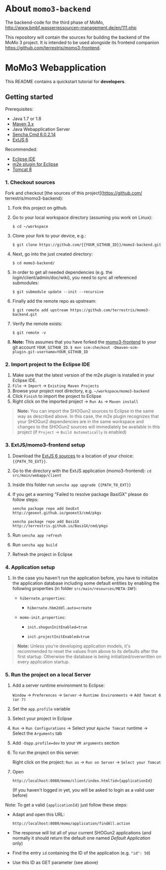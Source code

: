 # About `momo3-backend`

The backend-code for the third phase of MoMo, http://www.bmbf.wasserressourcen-management.de/en/111.php

This repository will contain the sources for building the backend of the MoMo 3 project. It is intended to be
used alongside its frontend companion https://github.com/terrestris/momo3-frontend.

# MoMo3 Webapplication

This README contains a quickstart tutorial for **developers**.

## Getting started

Prerequisites:

* Java 1.7 or 1.8
* [Maven 3.x](https://maven.apache.org/)
* Java Webapplication Server
* [Sencha Cmd 6.0.2.14](https://www.sencha.com/products/sencha-cmd/)
* [ExtJS 6](https://www.sencha.com/products/extjs/#overview)

Recommended:

* [Eclipse IDE](https://eclipse.org/)
* [m2e plugin for Eclipse](http://www.eclipse.org/m2e/)
* [Tomcat 8](http://tomcat.apache.org/)

### 1. Checkout sources

Fork and checkout [the sources of this project](https://github.com/ terrestris/momo3-backend):

1. Fork this project on github.
2. Go to your local workspace directory (assuming you work on Linux):

    `$ cd ~/workspace`

3. Clone your fork to your device, e.g.:

    `$ git clone https://github.com/{{YOUR_GITHUB_ID}}/momo3-backend.git`

4. Next, go into the just created directory:

    `$ cd momo3-backend/`

5. In order to get all needed dependencies (e.g. the login/client/admin/doc/wiki), you need to sync all referenced submodules:

    `$ git submodule update --init --recursive`

6. Finally add the remote repo as upstream:

    `$ git remote add upstream https://github.com/terrestris/momo3-backend.git`

7. Verify the remote exists:

    `$ git remote -v`

8. **Note:** This assumes that you have forked the
[momo3-frontend](https://github.com/terrestris/momo3-frontend) to your git
account `YOUR_GITHUB_ID`.
    `$ mvn scm:checkout -Dmaven-scm-plugin.git-username=YOUR_GITHUB_ID`

### 2. Import project to the Eclipse IDE

1. Make sure that the latest version of the m2e plugin is installed in your
   Eclipse IDE.
2. `File` &rarr; `Import` &rarr; `Existing Maven Projects`
3. Browse your project root directory, e.g. `~/workspace/momo3-backend`
4. Click `Finish` to import the project to Eclipse
5. Right click on the imported project &rarr; `Run As` &rarr; `Maven install`

> **Note:** You can import the SHOGun2 sources to Eclipse in the same way as
> described above. In this case, the m2e plugin recognizes that your SHOGun2
> dependencies are in the same workspace and changes to the SHOGun2 sources will
> immediately be available in this project (if `Project` &rarr; `Build
> Automatically` is enabled)

### 3. ExtJS/momo3-frontend setup

1. Download the [ExtJS 6 sources](https://www.sencha.com/products/extjs/#overview) to a location of your choice: `{{PATH_TO_EXT}}`.
2. Go to the directory with the ExtJS application (momo3-frontend): `cd src/main/webapp/client`
3. Inside this folder run `sencha app upgrade {{PATH_TO_EXT}}`
4. If you get a warning "Failed to resolve package BasiGX" please do follow steps:

   `sencha package repo add GeoExt http://geoext.github.io/geoext3/cmd/pkgs`

   `sencha package repo add BasiGX http://terrestris.github.io/BasiGX/cmd/pkgs`

5. Run `sencha app refresh`
6. Run `sencha app build`
7. Refresh the project in Eclipse

### 4. Application setup

1. In the case you haven't run the application before, you have to initialize
   the application database including some default entities by enabling the
   following properties (in folder `src/main/resources/META-INF`):

   * `hibernate.properties`:

     * `hibernate.hbm2ddl.auto=create`

   * `momo-init.properties`:

     * `init.shogunInitEnabled=true`

     * `init.projectInitEnabled=true`

> **Note:** Unless you're developing application models, it's recommended
to reset the values from above to its defaults after the first startup.
Otherwise the database is being initialized/overwritten on every application
startup.

### 5. Run the project on a local Server

1. Add a server runtime environment to Eclipse:

   `Window` &rarr; `Preferences` &rarr; `Server` &rarr; `Runtime Environments`
   &rarr; `Add Tomcat 8 (or 7)`

2. Set the `app.profile` variable

  1. Select your project in Eclipse
  2. `Run` &rarr; `Run Configurations` &rarr; Select your `Apache Tomcat`
      runtime &rarr; Select the `Arguments` tab
  3. Add `-Dapp.profile=dev` to your `VM arguments` section

3. To run the project on this server:

   Right click on the project: `Run as` &rarr; `Run on Server` &rarr;
   `Select your Tomcat`

4. Open

   `http://localhost:8080/momo/client/index.html?id={applicationId}`

    (If you haven't logged in yet, you will be asked to login as a valid user before)

 Note: To get a valid `{applicationId}` just follow these steps:

   * Adapt and open this URL:

     `http://localhost:8080/momo/application/findAll.action`

   * The response will list all of your current SHOGun2 applications (and normally it should return the default one named _Default Application_ only)

   * Find the entry `id` containing the ID of the application (e.g. `"id": 50`)

   * Use this ID as GET parameter (see above)
